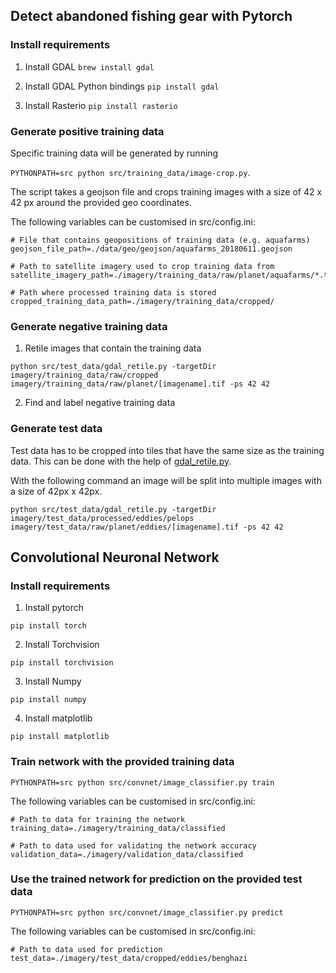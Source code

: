 ## Detect abandoned fishing gear with Pytorch

### Install requirements

1. Install GDAL
`brew install gdal`

2. Install GDAL Python bindings
`pip install gdal`

3. Install Rasterio
`pip install rasterio`

### Generate positive training data

Specific training data will be generated by running 

`PYTHONPATH=src python src/training_data/image-crop.py`.

The script takes a geojson file and crops training images with a size of 42 x 42 px around the provided geo coordinates.

The following variables can be customised in src/config.ini:

```
# File that contains geopositions of training data (e.g. aquafarms)
geojson_file_path=./data/geo/geojson/aquafarms_20180611.geojson

# Path to satellite imagery used to crop training data from
satellite_imagery_path=./imagery/training_data/raw/planet/aquafarms/*.tif

# Path where processed training data is stored
cropped_training_data_path=./imagery/training_data/cropped/
```

### Generate negative training data

1. Retile images that contain the training data

`python src/test_data/gdal_retile.py -targetDir imagery/training_data/raw/cropped imagery/training_data/raw/planet/[imagename].tif -ps 42 42`

2. Find and label negative training data


### Generate test data

Test data has to be cropped into tiles that have the same size as the training data. This can be done with the help of [gdal_retile.py](http://www.gdal.org/gdal_retile.html).

With the following command an image will be split into multiple images with a size of 42px x 42px.

`python src/test_data/gdal_retile.py -targetDir imagery/test_data/processed/eddies/pelops imagery/test_data/raw/planet/eddies/[imagename].tif -ps 42 42`

## Convolutional Neuronal Network

### Install requirements

1. Install pytorch

`pip install torch`

2. Install Torchvision

`pip install torchvision`

3. Install Numpy

`pip install numpy`

4. Install matplotlib

`pip install matplotlib`

### Train network with the provided training data

`PYTHONPATH=src python src/convnet/image_classifier.py train`

The following variables can be customised in src/config.ini:

```
# Path to data for training the network
training_data=./imagery/training_data/classified

# Path to data used for validating the network accuracy
validation_data=./imagery/validation_data/classified
```

### Use the trained network for prediction on the provided test data

`PYTHONPATH=src python src/convnet/image_classifier.py predict`

The following variables can be customised in src/config.ini:

```
# Path to data used for prediction
test_data=./imagery/test_data/cropped/eddies/benghazi
```

